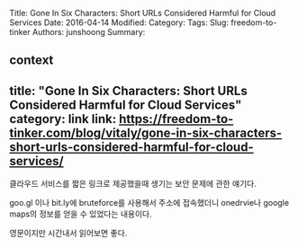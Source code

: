 Title: Gone In Six Characters: Short URLs Considered Harmful for Cloud Services
Date: 2016-04-14
Modified:
Category:
Tags:
Slug: freedom-to-tinker
Authors: junshoong
Summary:


context
---
title: "Gone In Six Characters: Short URLs Considered Harmful for Cloud Services"
category: link
link: https://freedom-to-tinker.com/blog/vitaly/gone-in-six-characters-short-urls-considered-harmful-for-cloud-services/
---

클라우드 서비스를 짧은 링크로 제공했을때 생기는 보안 문제에 관한 얘기다.

goo.gl 이나 bit.ly에 bruteforce를 사용해서 주소에 접속했더니 onedrvie나 google maps의 정보를 얻을 수 있었다는 내용이다.

영문이지만 시간내서 읽어보면 좋다.
